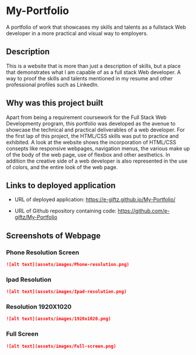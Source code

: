 # My-Portfolio
A portfolio of work that showcases my skills and talents as a fullstack Web developer in a more practical and visual way to employers. 

## Description
This is a website that is more than just a description of skills, but a place that demonstrates what I am capable of as a full stack Web developer. A way to proof the skills and talents mentioned in my resume and other professional profiles such as LinkedIn.

## Why was this project built
Apart from being a requirement coursework for the Full Stack Web Developmenty program, this portfolio was developed as the avenue to showcase the technical and practical deliverables of a web developer. 
For the first lap of this project, the HTML/CSS skills was put to practice and exhibited. A look at the website shows the incorporation of HTML/CSS consepts like responsive webpages, navigation menus, the various make  up of the body of the web page, use of flexbox and other aesthetics. In addition the creative side of a web developer is also represented in the use of colors, and the entire look of the web page.

## Links to deployed application

* URL of deployed application: https://e-giftz.github.io/My-Portfolio/

* URL of Github repository containing code:  https://github.com/e-giftz/My-Portfolio

## Screenshots of Webpage 

### Phone Resolution Screen

```md
![alt text](assets/images/Phone-resolution.png)
```

### Ipad Resolution

```md
![alt text](assets/images/Ipad-resolution.png)
```

### Resolution 1920X1020

```md
![alt text](assets/images/1920x1020.png)
```

### Full Screen

```md
![alt text](assets/images/Full-screen.png)
```


